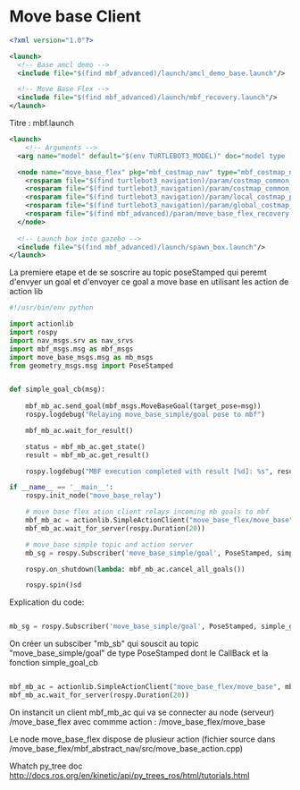 # Move base Client



``` xml
<?xml version="1.0"?>

<launch>
  <!-- Base amcl demo -->
  <include file="$(find mbf_advanced)/launch/amcl_demo_base.launch"/>

  <!-- Move Base Flex -->
  <include file="$(find mbf_advanced)/launch/mbf_recovery.launch"/>
</launch>


```
Titre : mbf.launch


``` xml
<launch>
    <!-- Arguments -->
  <arg name="model" default="$(env TURTLEBOT3_MODEL)" doc="model type [burger, waffle, waffle_pi]"/>

  <node name="move_base_flex" pkg="mbf_costmap_nav" type="mbf_costmap_nav" required="true" output="screen" clear_params="true">
    <rosparam file="$(find turtlebot3_navigation)/param/costmap_common_params_$(arg model).yaml" command="load" ns="global_costmap" />
    <rosparam file="$(find turtlebot3_navigation)/param/costmap_common_params_$(arg model).yaml" command="load" ns="local_costmap" />
    <rosparam file="$(find turtlebot3_navigation)/param/local_costmap_params.yaml" command="load" />
    <rosparam file="$(find turtlebot3_navigation)/param/global_costmap_params.yaml" command="load" />
    <rosparam file="$(find mbf_advanced)/param/move_base_flex_recovery.yaml" command="load"/>
  </node>
  
  <!-- Launch box into gazebo -->
  <include file="$(find mbf_advanced)/launch/spawn_box.launch"/>
</launch>
```







La premiere etape et de se soscrire au topic poseStamped qui peremt d'envyer un goal
et d'envoyer ce goal a move base en utilisant les action de action lib


``` py
#!/usr/bin/env python

import actionlib
import rospy
import nav_msgs.srv as nav_srvs
import mbf_msgs.msg as mbf_msgs
import move_base_msgs.msg as mb_msgs
from geometry_msgs.msg import PoseStamped


def simple_goal_cb(msg):
    
    mbf_mb_ac.send_goal(mbf_msgs.MoveBaseGoal(target_pose=msg))
    rospy.logdebug("Relaying move_base_simple/goal pose to mbf")

    mbf_mb_ac.wait_for_result()

    status = mbf_mb_ac.get_state()
    result = mbf_mb_ac.get_result()

    rospy.logdebug("MBF execution completed with result [%d]: %s", result.outcome, result.message)

if __name__ == '__main__':
    rospy.init_node("move_base_relay")

    # move base flex ation client relays incoming mb goals to mbf
    mbf_mb_ac = actionlib.SimpleActionClient("move_base_flex/move_base", mbf_msgs.MoveBaseAction)
    mbf_mb_ac.wait_for_server(rospy.Duration(20))

    # move_base simple topic and action server
    mb_sg = rospy.Subscriber('move_base_simple/goal', PoseStamped, simple_goal_cb)

    rospy.on_shutdown(lambda: mbf_mb_ac.cancel_all_goals())

    rospy.spin()sd
```


Explication du code:

``` py    

mb_sg = rospy.Subscriber('move_base_simple/goal', PoseStamped, simple_goal_cb)

```

On créer un subsciber "mb_sb" qui souscit au topic "move_base_simple/goal" de type PoseStamped dont le CallBack et la fonction simple_goal_cb

``` py    

mbf_mb_ac = actionlib.SimpleActionClient("move_base_flex/move_base", mbf_msgs.MoveBaseAction)
mbf_mb_ac.wait_for_server(rospy.Duration(20))

```

On instancit un client mbf_mb_ac  qui va se connecter au node (serveur) /move_base_flex  avec commme action :
/move_base_flex/move_base

Le node move_base_flex dispose de plusieur action (fichier source dans /move_base_flex/mbf_abstract_nav/src/move_base_action.cpp)


Whatch py_tree doc
http://docs.ros.org/en/kinetic/api/py_trees_ros/html/tutorials.html